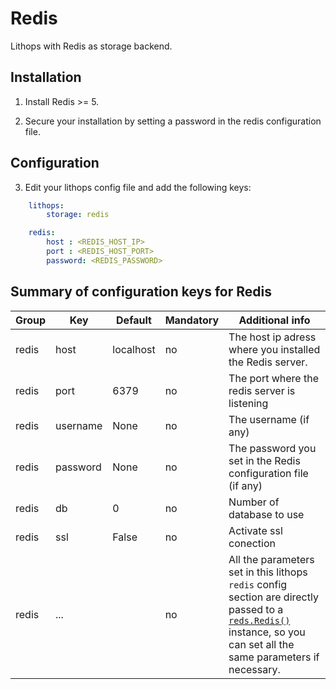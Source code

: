 # Redis

Lithops with Redis as storage backend.


## Installation

1. Install Redis >= 5.

2. Secure your installation by setting a password in the redis configuration file.


## Configuration

3. Edit your lithops config file and add the following keys:

```yaml
    lithops:
        storage: redis

    redis:
        host : <REDIS_HOST_IP>
        port : <REDIS_HOST_PORT>
        password: <REDIS_PASSWORD>
```

 
## Summary of configuration keys for Redis

|Group|Key|Default|Mandatory|Additional info|
|---|---|---|---|---|
|redis | host | localhost |no | The host ip adress where you installed the Redis server. |
|redis | port | 6379 |no | The port where the redis server is listening |
|redis | username | None |no | The username (if any)|
|redis | password | None |no | The password you set in the Redis configuration file (if any) |
|redis | db | 0 |no | Number of database to use |
|redis | ssl | False |no | Activate ssl conection |
|redis | ... | |no |  All the parameters set in this lithops `redis` config section are directly passed to a [`reds.Redis()`](https://redis-py.readthedocs.io/en/stable/index.html#redis.Redis) instance, so you can set all the same parameters if necessary. |
